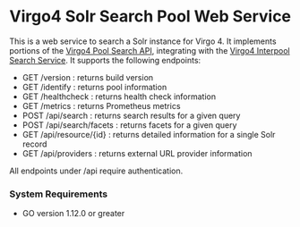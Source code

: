 # Virgo4 Solr Search Pool Web Service

This is a web service to search a Solr instance for Virgo 4.
It implements portions of the
[Virgo4 Pool Search API](https://github.com/uvalib/v4-api/blob/master/pool-search-api-OAS3.json),
integrating with the
[Virgo4 Interpool Search Service](https://github.com/uvalib/virgo4-search-ws).
It supports the following endpoints:

* GET /version : returns build version
* GET /identify : returns pool information
* GET /healthcheck : returns health check information
* GET /metrics : returns Prometheus metrics
* POST /api/search : returns search results for a given query
* POST /api/search/facets : returns facets for a given query
* GET /api/resource/{id} : returns detailed information for a single Solr record
* GET /api/providers : returns external URL provider information

All endpoints under /api require authentication.

### System Requirements

* GO version 1.12.0 or greater
